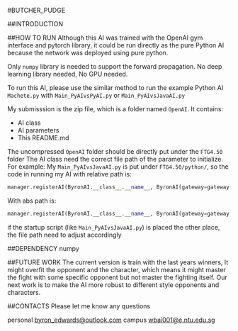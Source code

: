 #BUTCHER_PUDGE

##INTRODUCTION
 


##HOW TO RUN
Although this AI was trained with the OpenAI gym interface and pytorch library, it could be run directly as the pure Python AI because the network was deployed using pure python.

Only `numpy` library is needed to support the forward propagation. No deep learning library needed, No GPU needed. 

To run this AI, please use the similar method to run the example Python AI `Machete.py` with `Main_PyAIvsPyAI.py` or `Main_PyAIvsJavaAI.py`

My submisssion is the zip file, which is a folder named `OpenAI`. It contains:
- AI class
- AI parameters
- This README.md

The uncompressed `OpenAI` folder should be directly put under the `FTG4.50` folder
The AI class need the correct file path of the parameter to initialize. For example:
My `Main_PyAIvsJavaAI.py` is put under `FTG4.50/python/`, 
so the code in running my AI with relative path is:
```python
manager.registerAI(ByronAI.__class__.__name__, ByronAI(gateway=gateway, parametes="../OpenAI/SAC/sac.pkl"))
``` 
With abs path is:
```python
manager.registerAI(ByronAI.__class__.__name__, ByronAI(gateway=gateway, parametes="/home/baiwen/Repos/FTG4.50/OpenAI/SAC/sac.pkl"))
```
if the startup script (like `Main_PyAIvsJavaAI.py`) is placed the other place, the file path need to adjust accordingly

##DEPENDENCY
numpy

##FUTURE WORK
The current version is train with the last years winners, It might overfit the opponent and the character, which means it might master the fight with some specific opponent but not master the fighting itself. Our next work is to make the AI more robust to different style opponents and characters. 

##CONTACTS
Please let me know any questions

personal <byron_edwards@outlook.com>
campus <wbai001@e.ntu.edu.sg>
